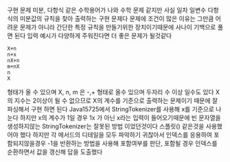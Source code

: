구현 문제
미분, 다항식 같은 수학용어가 나와 수학 문제 같지만
사실 일차 일변수 다항식의 미분값의 규칙을 찾아 출력하는 구현 문제다
문제에 조건이 많은 이유는 그만큼 어려운 문제가 아니라
간단한 특정 규칙을 만들기위한 장치이기때문에 사나이 기백으로 풀면 된다
입력 예시가 다양하게 주워진다면 더 좋은 문제가 될것같다
```
X+n
n+x
nX+n
m+nX
n
X
```
형태가 올 수 있으며 X, n, m 은 -,+ 형태로 올수 있으며 두자리 수 이상 일수도 있다
X의 지수는 2이상이 될 수 없으므로
X의 계수를 기준으로 출력하는 문제이기 때문에
잘 파싱해서 구현 하면 된다
Java15725에서 StringTokenizer를 사용해 x를 기준으로 나눈다 하지만
x의 계수가 1일 경우 1x 가 아닌 x라는 입력이 들어오기때문에
빈 문자열을 생성하지않는 StringTokenizer는 잘못된 방법 이었던것이다
스플릿() 같은것을 사용했어야 했다
하지만 각 메서드의 디테일을 모두 파악하기 귀찮아서 인덱스를 응용하여
포함되지않을경우 -1을 반환하는 방법을 사용해 포함여부를 판단,
포함될 경우 인덱스를 순환하면서 값을 갱신해 답을 도출했다
